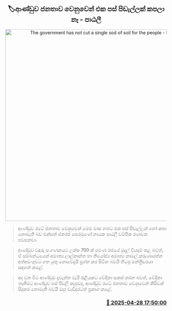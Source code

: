 <p align='center'><b><h2 align='center' title='The government has not cut a single sod of soil for the people - Patali'>🏷‍ආණ්ඩුව ජනතාව වෙනුවෙන් එක පස් පිඩැල්ලක් කපලා නෑ - පාඨලී</h2></b></p>
<p align='center'><img src='https://helakuru.sgp1.cdn.digitaloceanspaces.com/esana/images/lib/patali-media-hh.jpg' width='600' alt='The government has not cut a single sod of soil for the people - Patali'></p>

> ආණ්ඩුව රටේ ජනතාව වෙනුවෙන් මෙම මාස හතට එක පස් පිඩැල්ලක් හෝ කපා නොමැති බව එක්සත් ජනරජ පෙරමුණේ නායක පාඨලී චම්පික රණවක පවසනවා.

> ආණ්ඩුව වඳුරු සංගණනයට ලක්ෂ 700 ක් පමණ රජයේ මුදල් වියදම් කළ බවත්, ඒ සම්බන්ධයෙන් අමාත්‍ය ලාල්කාන්ත හා නියෝජ්‍ය අමාත්‍ය නාමල් කරුණාරත්න අත්අඩංගුවට ගත යුතු නොවේදැයි ප්‍රශ්න කර සිටින බවයි හිටපු මන්ත්‍රීවරයා සඳහන් කළේ.

> අද වන විට ආණ්ඩුව දැවැන්ත මැයි රැළියකට වේදිකා සකස් කරන බවත්, වේදිකා තැනීමට ආණ්ඩුව පස් පිඩලි කැපුවද, ආණ්ඩුව රටේ ජනතාව වෙනුවෙන් කිසිවක් සිදුකර නොමැති බවයි ඔහු වැඩිදුරටත් ප්‍රකාශ කළේ.



<h3 align='right'><a href='https://www.helakuru.lk/esana/p/109633/'>📅 2025-04-28 17:50:00</a></h3>

